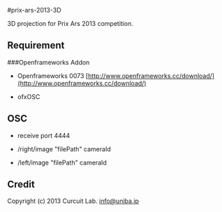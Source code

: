 #prix-ars-2013-3D

3D projection for Prix Ars 2013 competition.

Requirement
---

###Openframeworks Addon

 - Openframeworks 0073
 [http://www.openframeworks.cc/download/](http://www.openframeworks.cc/download/)

 - ofxOSC

## OSC

 - receive port
   4444
   
 - /right/image "filePath" cameraId
 
 - /left/image "filePath" cameraId
 
 
Credit
---

Copyright (c) 2013 Curcuit Lab. <info@uniba.jp>
